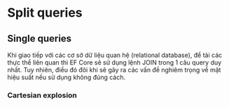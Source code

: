 # Split queries

## Single queries

Khi giao tiếp với các cơ sở dữ liệu quan hệ (relational database), để tải các thực thể liên quan thì EF Core sẽ sử dụng lệnh JOIN trong 1 câu query duy nhất. Tuy nhiên, điều đó đôi khi sẽ gây ra các vấn đề nghiêm trọng về mặt hiệu suất nếu sử dụng không đúng cách.

### Cartesian explosion

